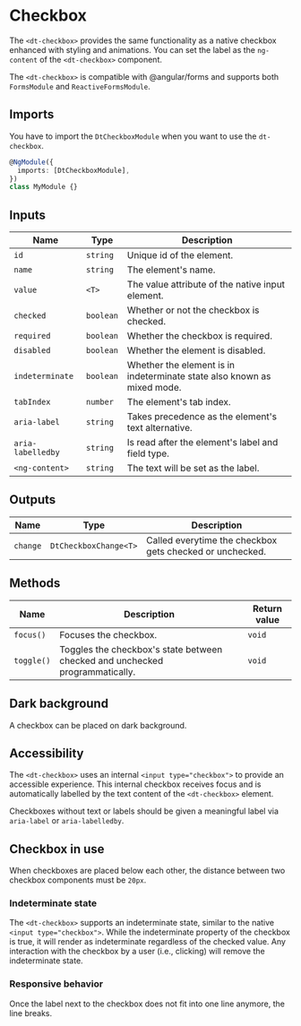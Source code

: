 # Checkbox

The `<dt-checkbox>` provides the same functionality as a native checkbox
enhanced with styling and animations. You can set the label as the `ng-content`
of the `<dt-checkbox>` component.

<ba-live-example name="DtExampleCheckboxDefault"></ba-live-example>

The `<dt-checkbox>` is compatible with @angular/forms and supports both
`FormsModule` and `ReactiveFormsModule`.

## Imports

You have to import the `DtCheckboxModule` when you want to use the
`dt-checkbox`.

```typescript
@NgModule({
  imports: [DtCheckboxModule],
})
class MyModule {}
```

## Inputs

| Name              | Type      | Description                                                             |
| ----------------- | --------- | ----------------------------------------------------------------------- |
| `id`              | `string`  | Unique id of the element.                                               |
| `name`            | `string`  | The element's name.                                                     |
| `value`           | `<T>`     | The value attribute of the native input element.                        |
| `checked`         | `boolean` | Whether or not the checkbox is checked.                                 |
| `required`        | `boolean` | Whether the checkbox is required.                                       |
| `disabled`        | `boolean` | Whether the element is disabled.                                        |
| `indeterminate`   | `boolean` | Whether the element is in indeterminate state also known as mixed mode. |
| `tabIndex`        | `number`  | The element's tab index.                                                |
| `aria-label`      | `string`  | Takes precedence as the element's text alternative.                     |
| `aria-labelledby` | `string`  | Is read after the element's label and field type.                       |
| `<ng-content>`    | `string`  | The text will be set as the label.                                      |

## Outputs

| Name     | Type                  | Description                                              |
| -------- | --------------------- | -------------------------------------------------------- |
| `change` | `DtCheckboxChange<T>` | Called everytime the checkbox gets checked or unchecked. |

## Methods

| Name       | Description                                                                  | Return value |
| ---------- | ---------------------------------------------------------------------------- | ------------ |
| `focus()`  | Focuses the checkbox.                                                        | `void`       |
| `toggle()` | Toggles the checkbox's state between checked and unchecked programmatically. | `void`       |

## Dark background

A checkbox can be placed on dark background.

<ba-live-example name="DtExampleCheckboxDark" themedark="true"></ba-live-example>

## Accessibility

The `<dt-checkbox>` uses an internal `<input type="checkbox">` to provide an
accessible experience. This internal checkbox receives focus and is
automatically labelled by the text content of the `<dt-checkbox>` element.

Checkboxes without text or labels should be given a meaningful label via
`aria-label` or `aria-labelledby`.

## Checkbox in use

When checkboxes are placed below each other, the distance between two checkbox
components must be `20px`.

### Indeterminate state

The `<dt-checkbox>` supports an indeterminate state, similar to the native
`<input type="checkbox">`. While the indeterminate property of the checkbox is
true, it will render as indeterminate regardless of the checked value. Any
interaction with the checkbox by a user (i.e., clicking) will remove the
indeterminate state.

<ba-live-example name="DtExampleCheckboxIndeterminate"></ba-live-example>

### Responsive behavior

Once the label next to the checkbox does not fit into one line anymore, the line
breaks.

<ba-live-example name="DtExampleCheckboxResponsive"></ba-live-example>
